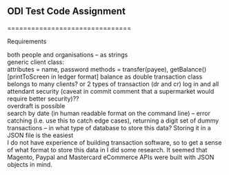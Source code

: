 ## ODI Test Code Assignment
===============================

Requirements

both people and organisations – as strings  
generic client class:  
    attributes = name, password
    methods = transfer(payee), 
    getBalance() [printToScreen in ledger format] balance as double
transaction class  
    belongs to many clients?
    or 2 types of transaction (dr and cr)
log in and all attendant security (caveat in commit comment that a supermarket would require better security)??  
overdraft is possible  
search by date (in human readable format on the command line) – error catching (i.e. use this to catch edge cases), returning a digit
set of dummy transactions – in what type of database to store this data?
Storing it in a JSON file is the easiest  
I do not have experience of building transaction software, so to get a sense of what format to store this data in I did some research. It seemed that Magento, Paypal and Mastercard eCommerce APIs were built with JSON objects in mind.  
